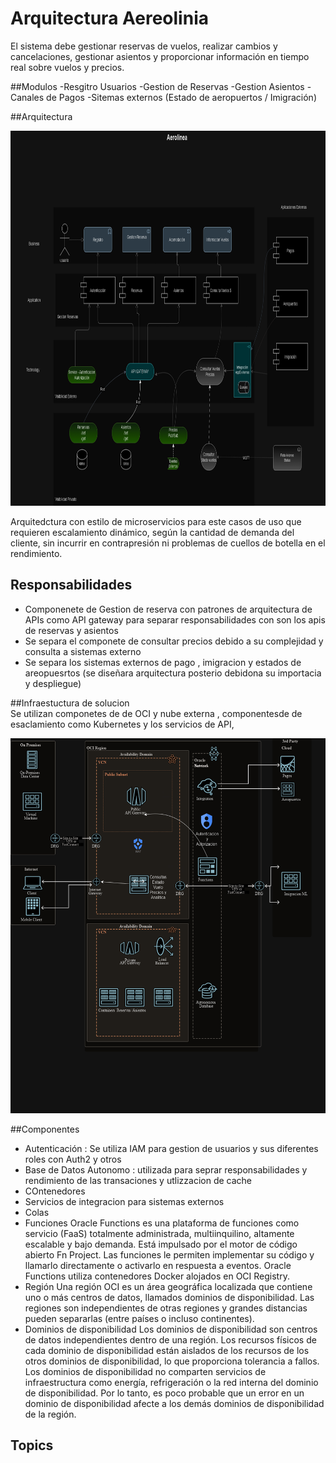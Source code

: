 # Arquitectura Aereolinia

El sistema debe gestionar reservas de vuelos, realizar cambios
y cancelaciones, gestionar asientos y proporcionar información en tiempo real sobre vuelos y precios.

##Modulos
 -Resgitro Usuarios 
 -Gestion de Reservas
 -Gestion Asientos
 -Canales de Pagos
 -Sitemas externos (Estado de aeropuertos / Imigración)

 ##Arquitectura

<img src="/Aerolinea.drawio.png" alt="image"  height="600px">

Arquitedctura con estilo de microservicios  para este casos de uso que requieren escalamiento dinámico, según la cantidad de demanda del cliente, sin incurrir en contrapresión ni problemas de cuellos de botella en el rendimiento.

## Responsabilidades

- Componenete de Gestion de reserva  con patrones de arquitectura de APIs como API gateway para separar responsabilidades  con son los apis de reservas y asientos  
- Se separa el componete de consultar precios debido a su complejidad y consulta a sistemas externo 
- Se separa los sistemas externos de pago , imigracion y estados de areopuesrtos (se diseñara arquitectura posterio debidona su importacia y despliegue)

 ##Infraestuctura de solucion  
 Se utilizan componetes de de OCI y nube externa  , componentesde de esaclamiento como Kubernetes y los servicios de API,

<img src="/infraestructura.drawio.png" alt="image"  height="600px">

##Componentes

- Autenticación : Se utiliza IAM para gestion de usuarios y sus diferentes roles con Auth2 y otros
- Base de Datos Autonomo : utilizada para seprar responsabilidades y rendimiento de las transaciones y utlizzacion de cache
- COntenedores
- Servicios de integracion para sistemas externos
- Colas
- Funciones
Oracle Functions es una plataforma de funciones como servicio (FaaS) totalmente administrada, multiinquilino, altamente escalable y bajo demanda. Está impulsado por el motor de código abierto Fn Project. Las funciones le permiten implementar su código y llamarlo directamente o activarlo en respuesta a eventos. Oracle Functions utiliza contenedores Docker alojados en OCI Registry.
- Región
Una región OCI es un área geográfica localizada que contiene uno o más centros de datos, llamados dominios de disponibilidad. Las regiones son independientes de otras regiones y grandes distancias pueden separarlas (entre países o incluso continentes).
- Dominios de disponibilidad
Los dominios de disponibilidad son centros de datos independientes dentro de una región. Los recursos físicos de cada dominio de disponibilidad están aislados de los recursos de los otros dominios de disponibilidad, lo que proporciona tolerancia a fallos. Los dominios de disponibilidad no comparten servicios de infraestructura como energía, refrigeración o la red interna del dominio de disponibilidad. Por lo tanto, es poco probable que un error en un dominio de disponibilidad afecte a los demás dominios de disponibilidad de la región.

 
    
    
## Topics  

